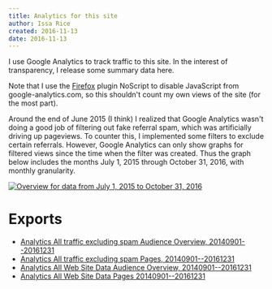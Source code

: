 ```yaml
---
title: Analytics for this site
author: Issa Rice
created: 2016-11-13
date: 2016-11-13
---
```


I use Google Analytics to track traffic to this site.
In the interest of transparency, I release some summary data here.

Note that I use the [Firefox]() plugin NoScript to disable JavaScript from
google-analytics.com, so this shouldn't count my own views of the site (for the
most part).

Around the end of June 2015 (I think) I realized that Google Analytics wasn't
doing a good job of filtering out fake referral spam, which was artificially
driving up pageviews.
To counter this, I implemented some filters to exclude certain referrals.
However, Google Analytics can only show graphs for filtered views since the
time when the filter was created.
Thus the graph below includes the months July 1, 2015 through October 31, 2016,
with monthly granularity.

[![Overview for data from July 1, 2015 to October 31,
2016](analytics-2015-07-01-to-2016-10-31.png)](analytics-2015-07-01-to-2016-10-31.png)

# Exports

* [Analytics All traffic excluding spam Audience Overview, 20140901--20161231](https://issarice.com/Analytics_All_traffic_excluding_spam_Audience_Overview_20140901-20161231.csv)
* [Analytics All traffic excluding spam Pages, 20140901--20161231](https://issarice.com/Analytics_All_traffic_excluding_spam_Pages_20140901-20161231.csv)
* [Analytics All Web Site Data Audience Overview, 20140901--20161231](https://issarice.com/Analytics_All_Web_Site_Data_Audience_Overview_20140901-20161231.csv)
* [Analytics All Web Site Data Pages 20140901--20161231](https://issarice.com/Analytics_All_Web_Site_Data_Pages_20140901-20161231.csv)
